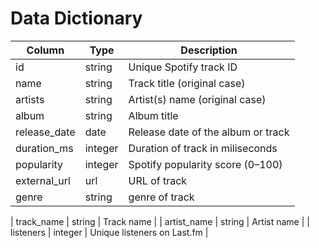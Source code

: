# Data Dictionary

| Column             | Type     | Description |
|--------------------|----------|-------------|
| id                 | string   | Unique Spotify track ID |
| name               | string   | Track title (original case) |
| artists            | string   | Artist(s) name (original case) |
| album              | string   | Album title |
| release_date       | date     | Release date of the album or track |
| duration_ms        | integer  | Duration of track in miliseconds |
| popularity         | integer  | Spotify popularity score (0–100) |
| external_url       | url      | URL of track |
| genre              | string   | genre of track | 

| track_name         | string   | Track name |
| artist_name        | string   | Artist name |
| listeners          | integer  | Unique listeners on Last.fm |
